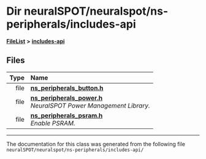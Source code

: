 

# Dir neuralSPOT/neuralspot/ns-peripherals/includes-api



[**FileList**](files.md) **>** [**includes-api**](dir_fe04d02a8bfca0247bd216a75646089c.md)












## Files

| Type | Name |
| ---: | :--- |
| file | [**ns\_peripherals\_button.h**](ns__peripherals__button_8h.md) <br> |
| file | [**ns\_peripherals\_power.h**](ns__peripherals__power_8h.md) <br>_NeuralSPOT Power Management Library._  |
| file | [**ns\_peripherals\_psram.h**](ns__peripherals__psram_8h.md) <br>_Enable PSRAM._  |



























































------------------------------
The documentation for this class was generated from the following file `neuralSPOT/neuralspot/ns-peripherals/includes-api/`

